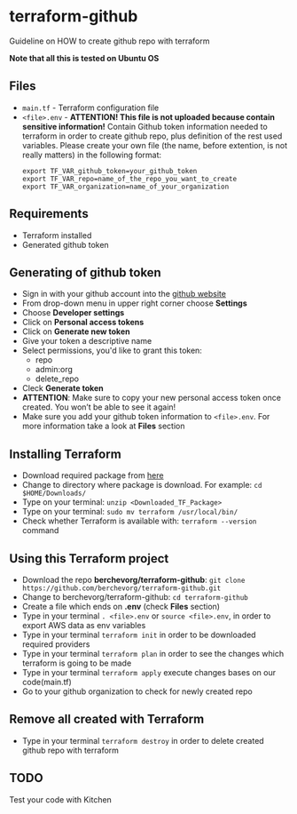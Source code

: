 # terraform-github
Guideline on HOW to create github repo with terraform

**Note that all this is tested on Ubuntu OS**

## Files 
- `main.tf` - Terraform configuration file
- `<file>.env` - **ATTENTION! This file is not uploaded because contain sensitive information!** Contain Github token information needed to terraform in order to create github repo, plus definition of the rest used variables. Please create your own file (the name, before extention, is not really matters) in the following format:
  ```
  export TF_VAR_github_token=your_github_token
  export TF_VAR_repo=name_of_the_repo_you_want_to_create
  export TF_VAR_organization=name_of_your_organization
  ```

## Requirements
- Terraform installed
- Generated github token

## Generating of github token
- Sign in with your github account into the [github website](https://github.com)
- From drop-down menu in upper right corner choose **Settings**
- Choose **Developer settings**
- Click on **Personal access tokens**
- Click on **Generate new token**
- Give your token a descriptive name
- Select permissions, you'd like to grant this token:
  - repo
  - admin:org
  - delete_repo
- Cleck **Generate token**
- **ATTENTION**: Make sure to copy your new personal access token once created. You won’t be able to see it again! 
- Make sure you add your github token information to `<file>.env`. For more information take a look at **Files** section

## Installing Terraform
- Download required package from [here](https://www.terraform.io/downloads.html)
- Change to directory where package is download. For example: `cd $HOME/Downloads/` 
- Type on your terminal: `unzip <Downloaded_TF_Package>`
- Type on your terminal: `sudo mv terraform /usr/local/bin/`
- Check whether Terraform is available with:  `terraform --version` command

## Using this Terraform project
- Download the repo **berchevorg/terraform-github**: `git clone https://github.com/berchevorg/terraform-github.git`
- Change to berchevorg/terraform-github: `cd terraform-github`
- Create a file which ends on **.env** (check **Files** section)
- Type in your terminal `. <file>.env` or `source <file>.env`, in order to export AWS data as env variables
- Type in your terminal `terraform init` in order to be downloaded required providers
- Type in your terminal `terraform plan` in order to see the changes which terraform is going to be made
- Type in your terminal `terraform apply` execute changes bases on our code(main.tf)
- Go to your github organization to check for newly created repo

## Remove all created with Terraform
- Type in your terminal `terraform destroy` in order to delete created github repo with terraform

## TODO
Test your code with Kitchen
